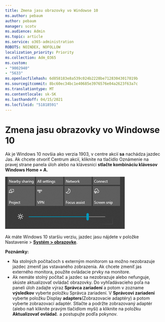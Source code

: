 ```yaml
---
title: Zmena jasu obrazovky vo Windowse 10
ms.author: pebaum
author: pebaum
manager: scotv
ms.audience: Admin
ms.topic: article
ms.service: o365-administration
ROBOTS: NOINDEX, NOFOLLOW
localization_priority: Priority
ms.collection: Adm_O365
ms.custom:
- "9002940"
- "5633"
ms.openlocfilehash: 6d858183e8a539c024b2228be71283043017819b
ms.sourcegitcommit: 8bc60ec34bc1e40685e3976576e04a2623f63a7c
ms.translationtype: MT
ms.contentlocale: sk-SK
ms.lasthandoff: 04/15/2021
ms.locfileid: "51818591"
---
```

# <a name="change-screen-brightness-in-windows-10"></a>Zmena jasu obrazovky vo Windowse 10

Ak je Windows 10 novšia ako verzia 1903, v centre akcií **sa** nachádza jazdec Jas. Ak chcete otvoriť Centrum  akcií, kliknite na tlačidlo Oznámenie na pravej strane panela úloh alebo na klávesnici **stlačte kombináciu klávesov Windows Home + A.**

![Jazdec Jas](media/brightness-slider.png)

Ak máte Windows 10 staršiu verziu, jazdec jasu nájdete v položke Nastavenie > **[Systém > obrazovke](ms-settings:display?activationSource=GetHelp)**.

**Poznámky:**

- Na stolných počítačoch s externým monitorom sa možno nezobrazuje jazdec zmeniť jas vstavaného zobrazenia. Ak chcete zmeniť jas externého monitora, použite ovládacie prvky na monitore.
- Ak nemáte stolný počítač a jazdec sa nezobrazuje alebo nefunguje, skúste aktualizovať ovládač obrazovky. Do vyhľadávacieho poľa na paneli úloh zadajte výraz **Správca zariadení** a potom v zozname **výsledkov** vyberte položku Správca zariadení. V **Správcovi zariadení** vyberte položku Display **adapters**(Zobrazovacie adaptéry) a potom vyberte zobrazovací adaptér. Stlačte a podržte zobrazovaný adaptér (alebo naň kliknite pravým tlačidlom myši) a kliknite na položku **Aktualizovať ovládač**. a postupujte podľa pokynov.
